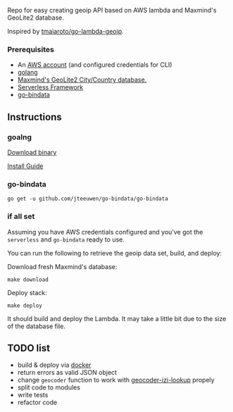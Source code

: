 Repo for easy creating geoip API based on AWS lambda and Maxmind's GeoLite2 database.

Inspired by [tmaiaroto/go-lambda-geoip](github.com/tmaiaroto/go-lambda-geoip).

### Prerequisites
 - An [AWS account](https://console.aws.amazon.com/iam/home#/home) (and configured credentials for CLI)
 - [golang](https://golang.org/)
 - [Maxmind's GeoLite2 City/Country database.](http://dev.maxmind.com/geoip/geoip2/geolite2/)
 - [Serverless Framework](https://serverless.com/)
 - [go-bindata](https://github.com/jteeuwen/go-bindata)

## Instructions
### goalng
[Download binary](https://golang.org/dl/)

[Install Guide](https://golang.org/doc/install)

### go-bindata
```go get -u github.com/jteeuwen/go-bindata/go-bindata```

### if all set
Assuming you have AWS credentials configured and you've got the `serverless` and `go-bindata` ready to use.

You can run the following to retrieve the geoip data set, build, and deploy:

Download fresh Maxmind's database:
```
make download
```

Deploy stack:
```
make deploy
```

It should build and deploy the Lambda. It may take a little bit due to the size of the database file.


## TODO list
- build & deploy via [docker](https://www.docker.com/)
- return errors as valid JSON object
- change `geocoder` function to work with [geocoder-izi-lookup](https://github.com/IzikAJ/geocoder-izi-lookup) propely
- split code to modules
- write tests
- refactor code
